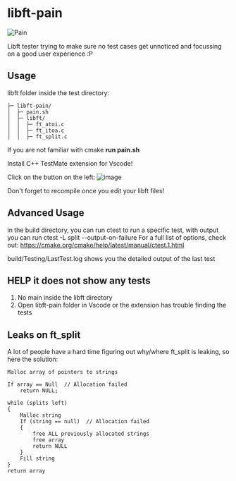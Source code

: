 # libft-pain

![Pain](https://user-images.githubusercontent.com/72362902/182051399-ea2525d5-42c4-4e36-b9b3-3b782a36d3e0.png)


Libft tester trying to make sure no test cases get unnoticed and focussing on a good user experience :P

## Usage

libft folder inside the test directory:
```
├─ libft-pain/
│  ├─ pain.sh
│  ├─ libft/
│  │  ├─ ft_atoi.c
│  │  ├─ ft_itoa.c
│  │  ├─ ft_split.c
```
If you are not familiar with cmake **run pain.sh**

Install C++ TestMate extension for Vscode!

Click on the button on the left: ![image](https://user-images.githubusercontent.com/72362902/182051765-d90b3c5a-bc29-4a7c-a55f-285372e11f11.png)

Don't forget to recompile once you edit your libft files!

## Advanced Usage

in the build directory, you can run ctest
to run a specific test, with output you can run ctest -L split --output-on-failure
For a full list of options, check out: https://cmake.org/cmake/help/latest/manual/ctest.1.html

build/Testing/LastTest.log
shows you the detailed output of the last test

## HELP it does not show any tests

1. No main inside the libft directory
2. Open libft-pain folder in Vscode or the extension has trouble finding the tests

## Leaks on ft_split

A lot of people have a hard time figuring out why/where ft_split is leaking, so here the solution:

```
Malloc array of pointers to strings

If array == Null  // Allocation failed
	return NULL;

while (splits left)
{
	Malloc string
	If (string == null)  // Allocation failed
	{
		free ALL previously allocated strings
		free array
		return NULL
	}
	Fill string
}
return array
```
